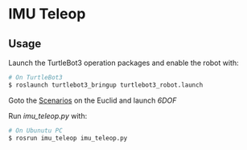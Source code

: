 # IMU Teleop 

## Usage

Launch the TurtleBot3 operation packages and enable the robot with:
```bash
# On TurtleBot3
$ roslaunch turtlebot3_bringup turtlebot3_robot.launch
```

Goto the [Scenarios](http://euclid.local/#config/scenarios) on the Euclid and launch *6DOF*

Run *imu_teleop.py* with: 
```bash
# On Ubunutu PC
$ rosrun imu_teleop imu_teleop.py
```